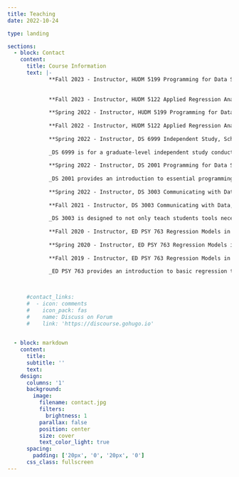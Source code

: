 ```yaml
---
title: Teaching
date: 2022-10-24

type: landing

sections:
  - block: Contact
    content:
      title: Course Information
      text: |-
             **Fall 2023 - Instructor, HUDM 5199 Programming for Data Science, Dept of Human Development, Teachers College, Columbia University.**
             
      
             **Fall 2023 - Instructor, HUDM 5122 Applied Regression Analysis, Dept of Human Development, Teachers College, Columbia University.**
      
             **Spring 2022 - Instructor, HUDM 5199 Programming for Data Science, Dept of Human Development, Teachers College, Columbia University.**
     
             **Fall 2022 - Instructor, HUDM 5122 Applied Regression Analysis, Dept of Human Development, Teachers College, Columbia University.**
      
             **Spring 2022 - Instructor, DS 6999 Independent Study, School of Data Science, University of Virginia.**
             
             _DS 6999 is for a graduate-level independent study conducted under the supervision of a specific instructor._
    
             **Spring 2022 - Instructor, DS 2001 Programming for Data Science, School of Data Science, University of Virginia.**
             
             _DS 2001 provides an introduction to essential programming concepts, structures, and techniques for data science. Programming languages Python, R, and SQL will be covered with popular data frame focused packages being targeted. Additionally, essential and complementary topics are taught, such as testing and debugging, exception handling, and an introduction to visualization._
    
             **Spring 2022 - Instructor, DS 3003 Communicating with Data, School of Data Science, University of Virginia.**
      
             **Fall 2021 - Instructor, DS 3003 Communicating with Data, School of Data Science, University of Virginia.**
             
             _DS 3003 is designed to not only teach students tools necessary to visualize data but also effective techniques for explaining data driven results with an emphasis on communicating statistical output in a manner that best represents the findings. Examples might include tailoring messages based on the audience or shaping visualizations to follow a story-line. Content on the development of interactive plots and dashboards using ggplot, plotly, and Shiny will also be included._
      
             **Fall 2020 - Instructor, ED PSY 763 Regression Models in Education, Dept of Educational Psychology, University of Wisconsin-Madison.**
      
             **Spring 2020 - Instructor, ED PSY 763 Regression Models in Education, Dept of Educational Psychology, University of Wisconsin-Madison.**
      
             **Fall 2019 - Instructor, ED PSY 763 Regression Models in Education, Dept of Educational Psychology, University of Wisconsin-Madison.**
             
             _ED PSY 763 provides an introduction to basic regression techniques and serves as a solid foundation for more advanced methods like hierarchical linear modeling (HLM) or structural equation modeling (SEM). The general objective is to make you familiar with the theoretical foundations of regression analysis as well as its application to real datasets. All the analyses will be done in R which is a free language and environment for statistical computing and graphics._


      
      #contact_links:
      #  - icon: comments
      #    icon_pack: fas
      #    name: Discuss on Forum
      #    link: 'https://discourse.gohugo.io'
    

  - block: markdown
    content:
      title:
      subtitle: ''
      text:
    design:
      columns: '1'
      background:
        image: 
          filename: contact.jpg
          filters:
            brightness: 1
          parallax: false
          position: center
          size: cover
          text_color_light: true
      spacing:
        padding: ['20px', '0', '20px', '0']
      css_class: fullscreen
---
```

